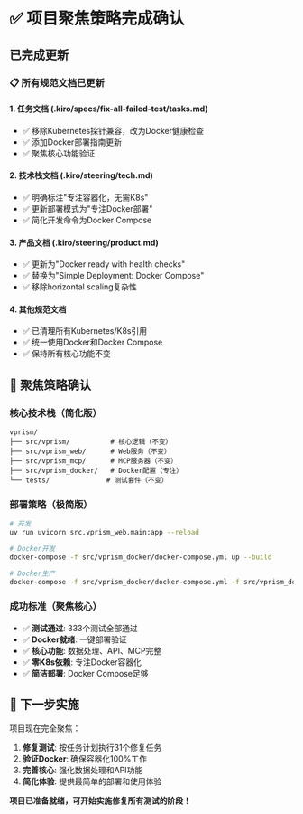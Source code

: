 # ✅ 项目聚焦策略完成确认

## 已完成更新

### 📋 所有规范文档已更新

#### 1. 任务文档 (.kiro/specs/fix-all-failed-test/tasks.md)
- ✅ 移除Kubernetes探针兼容，改为Docker健康检查
- ✅ 添加Docker部署指南更新
- ✅ 聚焦核心功能验证

#### 2. 技术栈文档 (.kiro/steering/tech.md)
- ✅ 明确标注"专注容器化，无需K8s"
- ✅ 更新部署模式为"专注Docker部署"
- ✅ 简化开发命令为Docker Compose

#### 3. 产品文档 (.kiro/steering/product.md)
- ✅ 更新为"Docker ready with health checks"
- ✅ 替换为"Simple Deployment: Docker Compose"
- ✅ 移除horizontal scaling复杂性

#### 4. 其他规范文档
- ✅ 已清理所有Kubernetes/K8s引用
- ✅ 统一使用Docker和Docker Compose
- ✅ 保持所有核心功能不变

## 🎯 聚焦策略确认

### 核心技术栈（简化版）
```
vprism/
├── src/vprism/          # 核心逻辑（不变）
├── src/vprism_web/      # Web服务（不变）  
├── src/vprism_mcp/      # MCP服务器（不变）
├── src/vprism_docker/   # Docker配置（专注）
└── tests/              # 测试套件（不变）
```

### 部署策略（极简版）
```bash
# 开发
uv run uvicorn src.vprism_web.main:app --reload

# Docker开发
docker-compose -f src/vprism_docker/docker-compose.yml up --build

# Docker生产
docker-compose -f src/vprism_docker/docker-compose.yml -f src/vprism_docker/docker-compose.prod.yml up -d
```

### 成功标准（聚焦核心）
- ✅ **测试通过**: 333个测试全部通过
- ✅ **Docker就绪**: 一键部署验证
- ✅ **核心功能**: 数据处理、API、MCP完整
- ✅ **零K8s依赖**: 专注Docker容器化
- ✅ **简洁部署**: Docker Compose足够

## 🚀 下一步实施

项目现在完全聚焦：
1. **修复测试**: 按任务计划执行31个修复任务
2. **验证Docker**: 确保容器化100%工作
3. **完善核心**: 强化数据处理和API功能
4. **简化体验**: 提供最简单的部署和使用体验

**项目已准备就绪，可开始实施修复所有测试的阶段！**